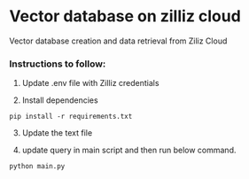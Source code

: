 # Vector database on zilliz cloud
Vector database creation and data retrieval from Ziliz Cloud

### Instructions to follow:

1. Update .env file with Zilliz credentials

2. Install dependencies

```
pip install -r requirements.txt
```
3. Update the text file

4. update query in main script and then run below command.

```
python main.py
```
